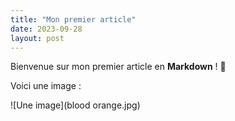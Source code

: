 ```yaml
---
title: "Mon premier article"
date: 2023-09-28
layout: post
---
```


Bienvenue sur mon premier article en **Markdown** ! 🎉

Voici une image :

![Une image](blood orange.jpg)
